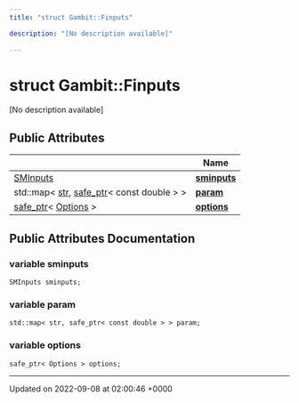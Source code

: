 ```yaml
---
title: "struct Gambit::Finputs"

description: "[No description available]"

---
```


# struct Gambit::Finputs



[No description available]

## Public Attributes

|                | Name           |
| -------------- | -------------- |
| [SMInputs](/documentation/code/classes/structgambit_1_1sminputs/) | **[sminputs](/documentation/code/classes/structgambit_1_1finputs/#variable-gambitfinputs-sminputs)**  |
| std::map< [str](/documentation/code/namespaces/namespacegambit/#typedef-gambit-str), [safe_ptr](/documentation/code/classes/classgambit_1_1safe__ptr/)< const double > > | **[param](/documentation/code/classes/structgambit_1_1finputs/#variable-gambitfinputs-param)**  |
| [safe_ptr](/documentation/code/classes/classgambit_1_1safe__ptr/)< [Options](/documentation/code/classes/classgambit_1_1options/) > | **[options](/documentation/code/classes/structgambit_1_1finputs/#variable-gambitfinputs-options)**  |

## Public Attributes Documentation

### variable sminputs

```
SMInputs sminputs;
```


### variable param

```
std::map< str, safe_ptr< const double > > param;
```


### variable options

```
safe_ptr< Options > options;
```


-------------------------------

Updated on 2022-09-08 at 02:00:46 +0000